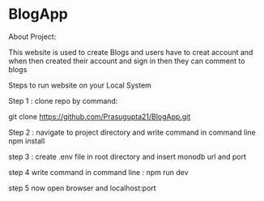 # BlogApp
About Project:

This website is used to create Blogs and users have to creat account and when then created their account and sign in then they can comment to blogs

Steps to run website on your Local System

Step 1 : clone repo by command:

git clone https://github.com/Prasugupta21/BlogApp.git

Step 2 : navigate to project directory and write command in command line npm install

step 3 : create .env file in root directory and insert monodb url and port

step 4 write command in command line : npm run dev

step 5 now open browser and localhost:port
